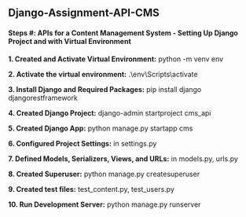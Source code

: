 ## Django-Assignment-API-CMS

#### Steps #: APIs for a Content Management System - Setting Up Django Project and with Virtual Environment

**1. Created and Activate Virtual Environment:** python -m venv env

**2. Activate the virtual environment:** .\env\Scripts\activate

**3. Install Django and Required Packages:** pip install django djangorestframework

**4. Created Django Project:** django-admin startproject cms_api

**5. Created Django App:** python manage.py startapp cms

**6. Configured Project Settings:** in settings.py

**7. Defined Models, Serializers, Views, and URLs:** in models.py, urls.py

**8. Created Superuser:** python manage.py createsuperuser

**9. Created test files:** test_content.py, test_users.py

**10. Run Development Server:** python manage.py runserver
